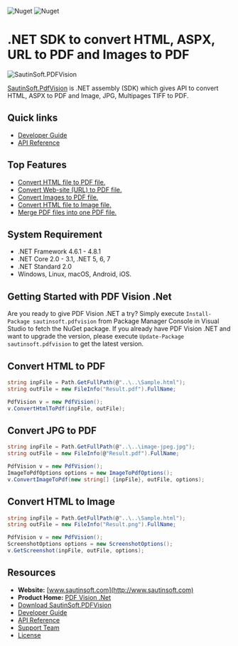 ![Nuget](https://img.shields.io/nuget/v/SautinSoft.PdfVision) ![Nuget](https://img.shields.io/nuget/dt/SautinSoft.PdfVision) 
# .NET SDK to convert HTML, ASPX, URL to PDF and Images to PDF

![SautinSoft.PDFVision](https://camo.githubusercontent.com/cc2eec5de5e95c29016fc2410d99e1ca9095b35d6895b5e1e42dff7602273f53/68747470733a2f2f7777772e73617574696e736f66742e636f6d2f6d656469612f6769746875622f762e706e67)

[SautinSoft.PdfVision](https://sautinsoft.com/products/pdf-vision/) is .NET assembly (SDK) which gives API to convert HTML, ASPX to PDF and Image, JPG, Multipages TIFF to PDF.

## Quick links

+ [Developer Guide](https://sautinsoft.com/products/pdf-vision/help/net/)
+ [API Reference](https://sautinsoft.com/products/pdf-vision/help/net/api-reference/html/N_SautinSoft_PdfVision.htm)

## Top Features

+ [Convert HTML file to PDF file.](https://sautinsoft.com/products/pdf-vision/help/net/developer-guide/convert-html-file-to-pdf-file-csharp-vb-net.php)
+ [Convert Web-site (URL) to PDF file.](https://sautinsoft.com/products/pdf-vision/help/net/developer-guide/convert-web-site-url-to-pdf-file-csharp-vb-net.php)
+ [Convert Images to PDF file.](https://sautinsoft.com/products/pdf-vision/help/net/developer-guide/convert-image-class-to-pdf-file-csharp-vb-net.php)
+ [Convert HTML file to Image file.](https://sautinsoft.com/products/pdf-vision/help/net/developer-guide/convert-html-file-to-image-file-csharp-vb-net.php)
+ [Merge PDF files into one PDF file.](https://sautinsoft.com/products/pdf-vision/help/net/developer-guide/merge-pdf-files-csharp-vb-net.php)

## System Requirement

* .NET Framework 4.6.1 - 4.8.1
* .NET Core 2.0 - 3.1, .NET 5, 6, 7
* .NET Standard 2.0
* Windows, Linux, macOS, Android, iOS.

## Getting Started with PDF Vision .Net

Are you ready to give PDF Vision .NET a try? Simply execute `Install-Package sautinsoft.pdfvision` from Package Manager Console in Visual Studio to fetch the NuGet package. If you already have PDF Vision .NET and want to upgrade the version, please execute `Update-Package sautinsoft.pdfvision` to get the latest version.

## Convert HTML to PDF

```csharp
string inpFile = Path.GetFullPath(@"..\..\Sample.html");
string outFile = new FileInfo("Result.pdf").FullName;

PdfVision v = new PdfVision();
v.ConvertHtmlToPdf(inpFile, outFile);
```
## Convert JPG to PDF

```csharp
string inpFile = Path.GetFullPath(@"..\..\image-jpeg.jpg");
string outFile = new FileInfo(@"Result.pdf").FullName;

PdfVision v = new PdfVision();
ImageToPdfOptions options = new ImageToPdfOptions();
v.ConvertImageToPdf(new string[] {inpFile}, outFile, options);
```
## Convert HTML to Image

```csharp
string inpFile = Path.GetFullPath(@"..\..\Sample.html");
string outFile = new FileInfo("Result.png").FullName;

PdfVision v = new PdfVision();
ScreenshotOptions options = new ScreenshotOptions();
v.GetScreenshot(inpFile, outFile, options);
```

## Resources

+ **Website:** [www.sautinsoft.com](http://www.sautinsoft.com)
+ **Product Home:** [PDF Vision .Net](https://sautinsoft.com/products/pdf-vision/)
+ [Download SautinSoft.PDFVision](http://sautinsoft.com/products/pdf-vision/download.php)
+ [Developer Guide](https://sautinsoft.com/products/pdf-vision/help/net/)
+ [API Reference](https://sautinsoft.com/products/pdf-vision/help/net/api-reference/html/N_SautinSoft_PdfVision.htm)
+ [Support Team](https://sautinsoft.com/support.php)
+ [License](https://sautinsoft.com/products/pdf-vision/help/net/getting-started/agreement.php)
